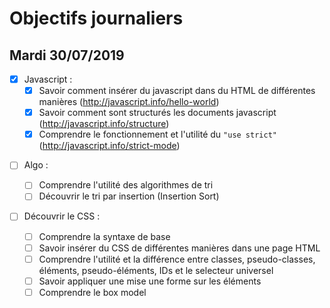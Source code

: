 # Objectifs journaliers

## Mardi 30/07/2019

- [x] Javascript :
  - [x] Savoir comment insérer du javascript dans du HTML de différentes manières (http://javascript.info/hello-world)
  - [x] Savoir comment sont structurés les documents javascript (http://javascript.info/structure)
  - [x] Comprendre le fonctionnement et l'utilité du `"use strict"` (http://javascript.info/strict-mode)

* [ ] Algo :

  - [ ] Comprendre l'utilité des algorithmes de tri
  - [ ] Découvrir le tri par insertion (Insertion Sort)

* [ ] Découvrir le CSS :
  - [ ] Comprendre la syntaxe de base
  - [ ] Savoir insérer du CSS de différentes manières dans une page HTML
  - [ ] Comprendre l'utilité et la différence entre classes, pseudo-classes, éléments, pseudo-éléments, IDs et le selecteur universel
  - [ ] Savoir appliquer une mise une forme sur les éléments
  - [ ] Comprendre le box model
